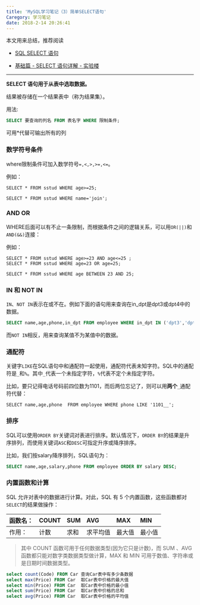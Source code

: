 ```yaml
---
title: 'MySQL学习笔记（3）简单SELECT语句'
Caregory: 学习笔记
date: 2018-2-14 20:26:41
---
```


本文用来总结，推荐阅读

- [SQL SELECT 语句](http://www.w3school.com.cn/sql/sql_select.asp)

- [基础篇 - SELECT 语句详解 - 实验楼](https://www.shiyanlou.com/courses/9/labs/74/document)

---

**SELECT 语句用于从表中选取数据。**

结果被存储在一个结果表中（称为结果集）。

用法:

```sql
SELECT 要查询的列名 FROM 表名字 WHERE 限制条件;
```

可用*代替可输出所有的列

### 数学符号条件

where限制条件可加入数学符号`=,<,>,>=,<=`。

例如：

```
SELECT * FROM sstud WHERE age>=25;

SELECT * FROM sstud WHERE name='join';
```

### AND OR

WHERE后面可以有不止一条限制，而根据条件之间的逻辑关系，可以用`OR(||)`和`AND(&&)`连接：

例如：

```
SELECT * FROM sstud WHERE age>=23 AND age<=25 ;
SELECT * FROM sstud WHERE age=23 OR age=25;

SELECT * FROM sstud WHERE age BETWEEN 23 AND 25;
```

### IN 和 NOT IN

`IN`、`NOT IN`表示在或不在。例如下面的语句用来查询在in_dpt是dpt3或dpt4中的数据。

```sql
SELECT name,age,phone,in_dpt FROM employee WHERE in_dpt IN ('dpt3','dpt4');
```

而`NOT IN`相反，用来查询某值不为某值中的数据。

### 通配符

关键字`LIKE`在SQL语句中和通配符一起使用，通配符代表未知字符。SQL中的通配符是`_`和`%`。其中`_`代表一个未指定字符，`%`代表不定个未指定字符。

比如，要只记得电话号码前四位数为1101，而后两位忘记了，则可以用**两个**`_`通配符代替：

```
SELECT name,age,phone  FROM employee WHERE phone LIKE '1101__';
```

### 排序

SQL可以使用`ORDER BY`关键词对表进行排序。默认情况下，`ORDER BY`的结果是升序排列，而使用关键词`ASC`和`DESC`可指定升序或降序排序。

比如，我们按salary降序排列，SQL语句为：

```sql
SELECT name,age,salary,phone FROM employee ORDER BY salary DESC;
```

### 内置函数和计算

SQL 允许对表中的数据进行计算。对此，SQL 有 5 个内置函数，这些函数都对`SELECT`的结果做操作：

|函数名：| COUNT | SUM | AVG | MAX| MIN |
| :------------ | :------------ | :------------ | :------------ | :------------ | :------------ | 
|作用：| 计数| 求和 | 求平均值 | 最大值 | 最小值 |

> 其中 COUNT 函数可用于任何数据类型(因为它只是计数)，而 SUM 、AVG 函数都只能对数字类数据类型做计算，MAX 和 MIN 可用于数值、字符串或是日期时间数据类型。

```sql
select count(Code) FROM Car 查询Car表中有多少条数据
select max(Price) FROM Car  取Car表中价格的最大值
select min(Price) FROM Car  取Car表中价格的最小值
select sum(Price) FROM Car  取Car表中价格的总和
select avg(Price) FROM Car  取Car表中价格的平均值
```

